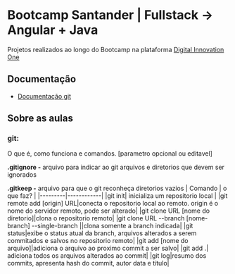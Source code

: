 
# Bootcamp Santander | Fullstack → Angular + Java

Projetos realizados ao longo do Bootcamp na plataforma [Digital Innovation One](https://www.dio.me/)

## Documentação

- [Documentação git](https://git-scm.com/docs/git/pt_BR)

## Sobre as aulas

### git:
O que é, como funciona e comandos.
[parametro opcional ou editavel]

**.gitignore -** arquivo para indicar ao git arquivos e diretorios que devem ser ignorados

**.gitkeep -** arquivo para que o git reconheça diretorios vazios
| Comando | o que faz? |
|---------|------------|
|git init| inicializa um repositorio local | 
|git remote add [origin] URL|conecta o repositorio local ao remoto. origin é o nome do servidor remoto, pode ser alterado|
|git clone URL [nome do diretorio]|clona o repositorio remoto|
|git clone URL --branch [nome-branch] --single-branch ||clona somente a branch indicada|
|git status|exibe o status atual da branch, arquivos alterados a serem commitados e salvos no repositorio remoto|
|git add [nome do arquivo]|adiciona o arquivo ao proximo commit a ser salvo|
|git add .| adiciona todos os arquivos alterados ao commit|
|git log|resumo dos commits, apresenta hash do commit, autor data e título|


